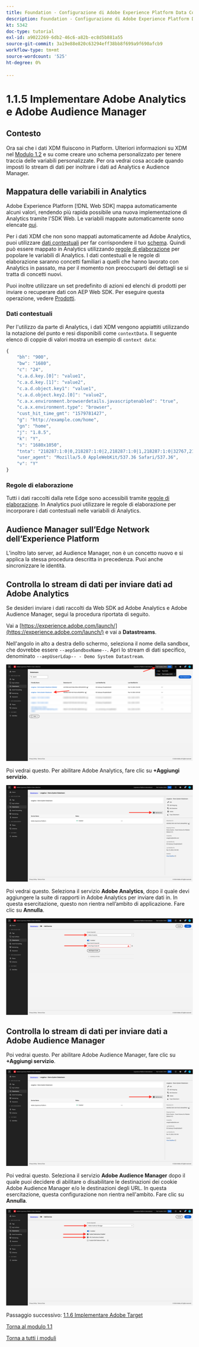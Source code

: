 ```yaml
---
title: Foundation - Configurazione di Adobe Experience Platform Data Collection e dell’estensione Web SDK - Implementazione di Adobe Analytics e Adobe Audience Manager
description: Foundation - Configurazione di Adobe Experience Platform Data Collection e dell’estensione Web SDK - Implementazione di Adobe Analytics e Adobe Audience Manager
kt: 5342
doc-type: tutorial
exl-id: a9022269-6db2-46c6-a82b-ec8d5b881a55
source-git-commit: 3a19e88e820c63294eff38bb8f699a9f690afcb9
workflow-type: tm+mt
source-wordcount: '525'
ht-degree: 0%

---
```


# 1.1.5 Implementare Adobe Analytics e Adobe Audience Manager

## Contesto

Ora sai che i dati XDM fluiscono in Platform. Ulteriori informazioni su XDM nel [Modulo 1.2](./../module1.2/data-ingestion.md) e su come creare uno schema personalizzato per tenere traccia delle variabili personalizzate. Per ora vedrai cosa accade quando imposti lo stream di dati per inoltrare i dati ad Analytics e Audience Manager.

## Mappatura delle variabili in Analytics

Adobe Experience Platform [!DNL Web SDK] mappa automaticamente alcuni valori, rendendo più rapida possibile una nuova implementazione di Analytics tramite l&#39;SDK Web. Le variabili mappate automaticamente sono elencate [qui](https://experienceleague.adobe.com/docs/experience-platform/edge/data-collection/adobe-analytics/automatically-mapped-vars.html#data-collection).

Per i dati XDM che non sono mappati automaticamente ad Adobe Analytics, puoi utilizzare [dati contestuali](https://experienceleague.adobe.com/docs/analytics/implementation/vars/page-vars/contextdata.html?lang=it) per far corrispondere il tuo [schema](https://experienceleague.adobe.com/docs/experience-platform/xdm/schema/composition.html?lang=it). Quindi può essere mappato in Analytics utilizzando [regole di elaborazione](https://experienceleague.adobe.com/docs/analytics/admin/admin-tools/processing-rules/processing-rules-configuration/t-processing-rules.html) per popolare le variabili di Analytics. I dati contestuali e le regole di elaborazione saranno concetti familiari a quelli che hanno lavorato con Analytics in passato, ma per il momento non preoccuparti dei dettagli se si tratta di concetti nuovi.

Puoi inoltre utilizzare un set predefinito di azioni ed elenchi di prodotti per inviare o recuperare dati con AEP Web SDK. Per eseguire questa operazione, vedere [Prodotti](https://experienceleague.adobe.com/docs/experience-platform/edge/data-collection/collect-commerce-data.html?lang=en#data-collection).

### Dati contestuali

Per l&#39;utilizzo da parte di Analytics, i dati XDM vengono appiattiti utilizzando la notazione del punto e resi disponibili come `contextData`. Il seguente elenco di coppie di valori mostra un esempio di `context data`:

```javascript
{
    "bh": "900",
    "bw": "1680",
    "c": "24",
    "c.a.d.key.[0]": "value1",
    "c.a.d.key.[1]": "value2",
    "c.a.d.object.key1": "value1",
    "c.a.d.object.key2.[0]": "value2",
    "c.a.x.environment.browserdetails.javascriptenabled": "true",
    "c.a.x.environment.type": "browser",
    "cust_hit_time_gmt": "1579781427",
    "g": "http://example.com/home",
    "gn": "home",
    "j": "1.8.5",
    "k": "Y",
    "s": "1680x1050",
    "tnta": "218287:1:0|0,218287:1:0|2,218287:1:0|1,218287:1:0|32767,218287:1:01,218287:1:0|0,218287:1:0|1,218287:1:0|0,218287:1:0|1",
    "user_agent": "Mozilla/5.0 AppleWebKit/537.36 Safari/537.36",
    "v": "Y"
}
```

### Regole di elaborazione

Tutti i dati raccolti dalla rete Edge sono accessibili tramite [regole di elaborazione](https://experienceleague.adobe.com/docs/analytics/admin/admin-tools/processing-rules/processing-rules-configuration/t-processing-rules.html). In Analytics puoi utilizzare le regole di elaborazione per incorporare i dati contestuali nelle variabili di Analytics.

## Audience Manager sull’Edge Network dell’Experience Platform

L’inoltro lato server, ad Audience Manager, non è un concetto nuovo e si applica la stessa procedura descritta in precedenza. Puoi anche sincronizzare le identità.

## Controlla lo stream di dati per inviare dati ad Adobe Analytics

Se desideri inviare i dati raccolti da Web SDK ad Adobe Analytics e Adobe Audience Manager, segui la procedura riportata di seguito.

Vai a [https://experience.adobe.com/launch/](https://experience.adobe.com/launch/) e vai a **Datastreams**.

Nell&#39;angolo in alto a destra dello schermo, seleziona il nome della sandbox, che dovrebbe essere `--aepSandboxName--`. Apri lo stream di dati specifico, denominato `--aepUserLdap-- - Demo System Datastream`.

![Fai clic sull&#39;icona Configurazione di Edge nell&#39;area di navigazione a sinistra](./images/edgeconfig1b.png)

Poi vedrai questo. Per abilitare Adobe Analytics, fare clic su **+Aggiungi servizio**.

![Debugger AEP](./images/aa2.png)

Poi vedrai questo. Seleziona il servizio **Adobe Analytics**, dopo il quale devi aggiungere la suite di rapporti in Adobe Analytics per inviare dati in. In questa esercitazione, questo non rientra nell’ambito di applicazione. Fare clic su **Annulla**.

![Debugger AEP](./images/aa3.png)

## Controlla lo stream di dati per inviare dati a Adobe Audience Manager

Poi vedrai questo. Per abilitare Adobe Audience Manager, fare clic su **+Aggiungi servizio**.

![Debugger AEP](./images/aa2.png)

Poi vedrai questo. Seleziona il servizio **Adobe Audience Manager** dopo il quale puoi decidere di abilitare o disabilitare le destinazioni dei cookie Adobe Audience Manager e/o le destinazioni degli URL. In questa esercitazione, questa configurazione non rientra nell&#39;ambito. Fare clic su **Annulla**.

![Debugger AEP](./images/aam1.png)

Passaggio successivo: [1.1.6 Implementare Adobe Target](./ex6.md)

[Torna al modulo 1.1](./data-ingestion-launch-web-sdk.md)

[Torna a tutti i moduli](./../../../overview.md)

